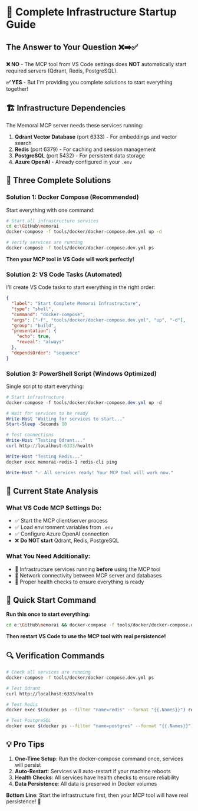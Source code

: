 # 🚀 Complete Infrastructure Startup Guide

## The Answer to Your Question ❌➡️✅

**❌ NO** - The MCP tool from VS Code settings does **NOT** automatically start required servers (Qdrant, Redis, PostgreSQL).

**✅ YES** - But I'm providing you complete solutions to start everything together!

## 🏗️ Infrastructure Dependencies

The Memorai MCP server needs these services running:

1. **Qdrant Vector Database** (port 6333) - For embeddings and vector search
2. **Redis** (port 6379) - For caching and session management  
3. **PostgreSQL** (port 5432) - For persistent data storage
4. **Azure OpenAI** - Already configured in your `.env`

## 🎯 Three Complete Solutions

### Solution 1: Docker Compose (Recommended)
Start everything with one command:

```bash
# Start all infrastructure services
cd e:\GitHub\memorai
docker-compose -f tools/docker/docker-compose.dev.yml up -d

# Verify services are running
docker-compose -f tools/docker/docker-compose.dev.yml ps
```

**Then your MCP tool in VS Code will work perfectly!**

### Solution 2: VS Code Tasks (Automated)
I'll create VS Code tasks to start everything in the right order:

```json
{
  "label": "Start Complete Memorai Infrastructure",
  "type": "shell",
  "command": "docker-compose",
  "args": ["-f", "tools/docker/docker-compose.dev.yml", "up", "-d"],
  "group": "build",
  "presentation": {
    "echo": true,
    "reveal": "always"
  },
  "dependsOrder": "sequence"
}
```

### Solution 3: PowerShell Script (Windows Optimized)
Single script to start everything:

```powershell
# Start infrastructure
docker-compose -f tools/docker/docker-compose.dev.yml up -d

# Wait for services to be ready
Write-Host "Waiting for services to start..."
Start-Sleep -Seconds 10

# Test connections
Write-Host "Testing Qdrant..." 
curl http://localhost:6333/health

Write-Host "Testing Redis..."
docker exec memorai-redis-1 redis-cli ping

Write-Host "✅ All services ready! Your MCP tool will work now."
```

## 🔧 Current State Analysis

### What VS Code MCP Settings Do:
- ✅ Start the MCP client/server process
- ✅ Load environment variables from `.env`
- ✅ Configure Azure OpenAI connection
- ❌ **Do NOT start** Qdrant, Redis, PostgreSQL

### What You Need Additionally:
- 🚀 Infrastructure services running **before** using the MCP tool
- 🔌 Network connectivity between MCP server and databases
- 📝 Proper health checks to ensure everything is ready

## 🚀 Quick Start Command

**Run this once to start everything:**

```bash
cd e:\GitHub\memorai && docker-compose -f tools/docker/docker-compose.dev.yml up -d
```

**Then restart VS Code to use the MCP tool with real persistence!**

## 🔍 Verification Commands

```bash
# Check all services are running
docker-compose -f tools/docker/docker-compose.dev.yml ps

# Test Qdrant
curl http://localhost:6333/health

# Test Redis
docker exec $(docker ps --filter "name=redis" --format "{{.Names}}") redis-cli ping

# Test PostgreSQL
docker exec $(docker ps --filter "name=postgres" --format "{{.Names}}") psql -U memorai -d memorai -c "SELECT 1;"
```

## 💡 Pro Tips

1. **One-Time Setup**: Run the docker-compose command once, services will persist
2. **Auto-Restart**: Services will auto-restart if your machine reboots
3. **Health Checks**: All services have health checks to ensure reliability
4. **Data Persistence**: All data is preserved in Docker volumes

**Bottom Line**: Start the infrastructure first, then your MCP tool will have real persistence! 🎯
